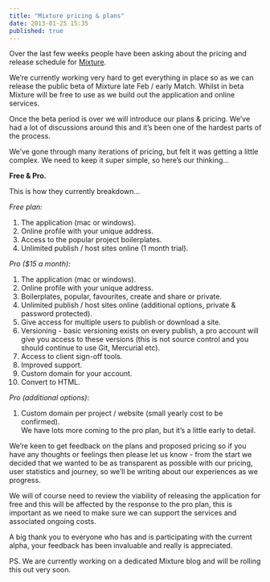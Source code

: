 ```yaml
---
title: "Mixture pricing & plans"
date: 2013-01-25 15:35
published: true
---
```


Over the last few weeks people have been asking about the pricing and release schedule for [Mixture](http://mixture.io).

We&#8217;re currently working very hard to get everything in place so as we can release the public beta of Mixture late Feb / early Match. Whilst in beta Mixture will be free to use as we build out the application and online services.

Once the beta period is over we will introduce our plans &amp; pricing. We&#8217;ve had a lot of discussions around this and it&#8217;s been one of the hardest parts of the process.

We&#8217;ve gone through many iterations of pricing, but felt it was getting a little complex. We need to keep it super simple, so here&#8217;s our thinking&#8230;

**Free &amp; Pro.**

This is how they currently breakdown&#8230;

_Free plan:_

1.  The application (mac or windows).
2.  Online profile with your unique address.
3.  Access to the popular project boilerplates.
4.  Unlimited publish / host sites online (1 month trial).

_Pro ($15 a month):_

1.  The application (mac or windows).
2.  Online profile with your unique address.
3.  Boilerplates, popular, favourites, create and share or private.
4.  Unlimited publish / host sites online (additional options, private &amp; password protected).
5.  Give access for multiple users to publish or download a site.
6.  Versioning - basic versioning exists on every publish, a pro account will give you access to these versions (this is not source control and you should continue to use Git, Mercurial etc).
7.  Access to client sign-off tools.
8.  Improved support.
9.  Custom domain for your account.
10.  Convert to HTML.

_Pro (additional options)_:

1.  Custom domain per project / website (small yearly cost to be confirmed).<div>We have lots more coming to the pro plan, but it&#8217;s a little early to detail.</div>

<span>W</span><span>e&#8217;re keen to get feedback on the plans and proposed pricing so if you have any thoughts or feelings then please let us know - from the start we decided that we wanted </span><span>to be as transparent as possible with our pricing, user statistics and journey, so we&#8217;ll be writing about our experiences as we progress.</span>

<span></span><span>We will of course need to review the viability of releasing the application for free and this will be affected by the response to the pro plan, this is important as we need to make sure we can support the services and associated ongoing costs.</span>

A big thank you to everyone who has and is participating with the current alpha, your feedback has been invaluable and really is appreciated.

PS. We are currently working on a dedicated Mixture blog and will be rolling this out very soon.
